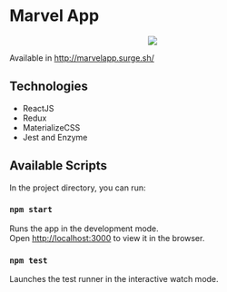 # Marvel App

<p align="center">
  <img src="https://github.com/CristianeMayara/marvel-app/blob/master/docs/marvel-app-web.gif" />
</p>

Available in http://marvelapp.surge.sh/

## Technologies

- ReactJS
- Redux
- MaterializeCSS
- Jest and Enzyme

## Available Scripts

In the project directory, you can run:

### `npm start`

Runs the app in the development mode.<br />
Open [http://localhost:3000](http://localhost:3000) to view it in the browser.

### `npm test`

Launches the test runner in the interactive watch mode.
